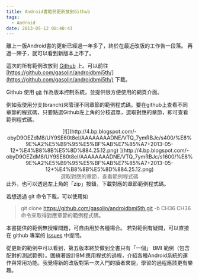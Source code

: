 ```yaml
---
title: Android書範例更新放到Github
tags:
  - Android
date: 2013-05-12 08:40:43
---
```


離上一版Android書的更新已經過一年多了，終於在最近改版的工作告一段落。
再過一陣子，就可以看到新版本上市了。

這次的所有範例改放到 [Github](https://github.com/gasolin/androidbmi5th/) 上。可以前往 [https://github.com/gasolin/androidbmi5th/](https://github.com/gasolin/androidbmi5th/) 下載。

Github 使用 [git](http://git-scm.com/) 作為版本控制系統，並提供很方便使用的網頁介面。

例如我使用分支(branch)來管理不同章節的範例程式碼。要在github上查看不同章節的程式碼，只要點選Github左上角的分枝選單，選取對應的章節，即可查看範例程式碼。

<div class="separator" style="clear: both; text-align: center;">[![](http://4.bp.blogspot.com/-obyD9OEZdM8/UY9SE60t8eI/AAAAAAAADNE/VTQ_7ymRBJc/s400/%E8%9E%A2%E5%B9%95%E5%BF%AB%E7%85%A7+2013-05-12+%E4%B8%8B%E5%8D%884.25.12.png)&nbsp;](http://4.bp.blogspot.com/-obyD9OEZdM8/UY9SE60t8eI/AAAAAAAADNE/VTQ_7ymRBJc/s1600/%E8%9E%A2%E5%B9%95%E5%BF%AB%E7%85%A7+2013-05-12+%E4%B8%8B%E5%8D%884.25.12.png)</div><div class="separator" style="clear: both; text-align: center;"><span style="color: #666666;">選取對應的章節，查看範例程式碼</span></div>
此外，也可以透過左上角的「zip」按鈕，下載對應的章節範例程式碼。

若想透過 git 命令下載，可以使用如
> git clone https://github.com/gasolin/androidbmi5th.git -b CH36 CH36
命令來取得對應章節的範例程式碼。

本書提供的範例無授權問題，可自由用於各種場合。 若對範例有疑問，可以直接在 github 專案的 [Issues](https://github.com/gasolin/androidbmi5th/issues) 中提問。 

從更新的範例中可以看到，第五版本終於做到全書只有「一個」 BMI 範例（包含配對的測試範例）。圍繞著設計BMI應用程式的過程，介紹各種Android系統的運作與常用功能。我覺得新的改版對第一次入門的讀者來說，學習的過程應該更有樂趣。